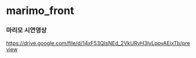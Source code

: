 # marimo_front

### 마리모 시연영상
https://drive.google.com/file/d/14xF53QIsNEd_2VkURvH3lyLppvAEixTb/preview
